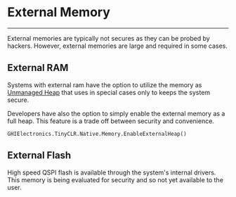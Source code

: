 # External Memory
---
External memories are typically not secures as they can be probed by hackers. However, external memories are large and required in some cases.

## External RAM
Systems with external ram have the option to utilize the memory as [Unmanaged Heap](unmanaged-heap.md) that uses in special cases only to keeps the system secure.

Developers have also the option to simply enable the external memory as a full heap. This feature is a trade off between security and convenience.

```
GHIElectronics.TinyCLR.Native.Memory.EnableExternalHeap()
```

## External Flash
High speed QSPI flash is available through the system's internal drivers. This memory is being evaluated for security and so not yet available to the user.